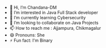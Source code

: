 - 👋 Hi, I’m Chandana-DM
- 👀 I’m interested in Java Full Stack developer
- 🌱 I’m currently learning Cybersecurity
- 💞️ I’m looking to collaborate on Java Projects
- 📫 How to reach me : Ajjampura,  Chikmagalur 
- 😄 Pronouns: She
- ⚡ Fun fact: I'm Binary


<!---
Chandana-DM/Chandana-DM is a ✨ special ✨ repository because its `README.md` (this file) appears on your GitHub profile.
You can click the Preview link to take a look at your changes.
--->
